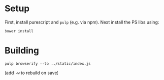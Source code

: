 # Setup
First, install purescript and `pulp` (e.g. via npm). Next install the PS libs using:
```
bower install
```

# Building
```
pulp browserify --to ../static/index.js
```
(add `-w` to rebuild on save)
